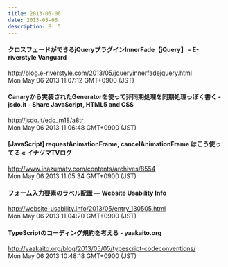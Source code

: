 ```yaml
---
title: 2013-05-06
date: 2013-05-06
description: B! 5
---
```


#### クロスフェードができるjQueryプラグインInnerFade【jQuery】 - E-riverstyle Vanguard
http://blog.e-riverstyle.com/2013/05/jqueryinnerfadejquery.html<br>
Mon May 06 2013 11:07:12 GMT+0900 (JST)<br>


#### Canaryから実装されたGeneratorを使って非同期処理を同期処理っぽく書く - jsdo.it - Share JavaScript, HTML5 and CSS
http://jsdo.it/edo_m18/a8tr<br>
Mon May 06 2013 11:06:48 GMT+0900 (JST)<br>


#### [JavaScript] requestAnimationFrame, cancelAnimationFrame はこう使ってる « イナヅマTVログ
http://www.inazumatv.com/contents/archives/8554<br>
Mon May 06 2013 11:05:34 GMT+0900 (JST)<br>


#### フォーム入力要素のラベル配置 — Website Usability Info
http://website-usability.info/2013/05/entry_130505.html<br>
Mon May 06 2013 11:04:20 GMT+0900 (JST)<br>


#### TypeScriptのコーディング規約を考える - yaakaito.org
http://yaakaito.org/blog/2013/05/05/typescript-codeconventions/<br>
Mon May 06 2013 10:48:18 GMT+0900 (JST)<br>


